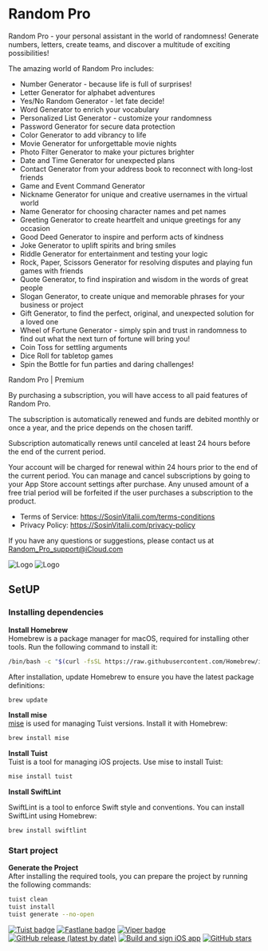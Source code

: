 
# Random Pro

Random Pro - your personal assistant in the world of randomness! Generate numbers, letters, create teams, and discover a multitude of exciting possibilities!

The amazing world of Random Pro includes:
- Number Generator - because life is full of surprises!
- Letter Generator for alphabet adventures
- Yes/No Random Generator - let fate decide!
- Word Generator to enrich your vocabulary
- Personalized List Generator - customize your randomness
- Password Generator for secure data protection
- Color Generator to add vibrancy to life
- Movie Generator for unforgettable movie nights
- Photo Filter Generator to make your pictures brighter
- Date and Time Generator for unexpected plans
- Contact Generator from your address book to reconnect with long-lost friends
- Game and Event Command Generator
- Nickname Generator for unique and creative usernames in the virtual world
- Name Generator for choosing character names and pet names
- Greeting Generator to create heartfelt and unique greetings for any occasion
- Good Deed Generator to inspire and perform acts of kindness
- Joke Generator to uplift spirits and bring smiles
- Riddle Generator for entertainment and testing your logic
- Rock, Paper, Scissors Generator for resolving disputes and playing fun games with friends
- Quote Generator, to find inspiration and wisdom in the words of great people
- Slogan Generator, to create unique and memorable phrases for your business or project
- Gift Generator, to find the perfect, original, and unexpected solution for a loved one
- Wheel of Fortune Generator - simply spin and trust in randomness to find out what the next turn of fortune will bring you!
- Coin Toss for settling arguments
- Dice Roll for tabletop games
- Spin the Bottle for fun parties and daring challenges!

Random Pro | Premium

By purchasing a subscription, you will have access to all paid features of Random Pro.

The subscription is automatically renewed and funds are debited monthly or once a year, and the price depends on the chosen tariff.

Subscription automatically renews until canceled at least 24 hours before the end of the current period.

Your account will be charged for renewal within 24 hours prior to the end of the current period. You can manage and cancel subscriptions by going to your App Store account settings after purchase. Any unused amount of a free trial period will be forfeited if the user purchases a subscription to the product.

- Terms of Service: https://SosinVitalii.com/terms-conditions
- Privacy Policy: https://SosinVitalii.com/privacy-policy

If you have any questions or suggestions, please contact us at
Random_Pro_support@iCloud.com

![Logo](https://sosinvitalii.com/wp-content/uploads/2022/12/prev_one.png "Random Pro")
![Logo](https://sosinvitalii.com/wp-content/uploads/2022/12/prev_two.png "Random Pro")

## SetUP

### Installing dependencies

**Install Homebrew**  
Homebrew is a package manager for macOS, required for installing other tools. Run the following command to install it:

```bash
/bin/bash -c "$(curl -fsSL https://raw.githubusercontent.com/Homebrew/install/HEAD/install.sh)"
```

After installation, update Homebrew to ensure you have the latest package definitions:

```bash
brew update
```

**Install mise**  
[mise](https://github.com/tuist/mise) is used for managing Tuist versions. Install it with Homebrew:

```bash
brew install mise
```

**Install Tuist**  
Tuist is a tool for managing iOS projects. Use mise to install Tuist:

```bash
mise install tuist
```

**Install SwiftLint**

SwiftLint is a tool to enforce Swift style and conventions. You can install SwiftLint using Homebrew:
```
brew install swiftlint
```

### Start project

**Generate the Project**  
After installing the required tools, you can prepare the project by running the following commands:

```bash
tuist clean
tuist install
tuist generate --no-open
```

[![Tuist badge](https://img.shields.io/badge/Powered%20by-Tuist-blue)](https://tuist.io)
[![Fastlane badge](https://img.shields.io/badge/Powered%20by-Fastlane-orange)](https://fastlane.tools)
[![Viper badge](https://img.shields.io/badge/Architecture-Viper-green)](https://github.com/strongself/The-Book-of-VIPER)
[![GitHub release (latest by date)](https://img.shields.io/github/v/release/V1taS/Random-Pro)](https://github.com/V1taS/Random-Pro/releases)
[![Build and sign iOS app](https://github.com/V1taS/Random-Pro/actions/workflows/upload_to_app_store_connect.yml/badge.svg)](https://github.com/V1taS/Random-Pro/actions/workflows/upload_to_app_store_connect.yml)
[![GitHub stars](https://img.shields.io/github/stars/V1taS/Random-Pro?style=social)](https://github.com/V1taS/Random-Pro/stargazers)
